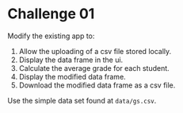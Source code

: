 # Challenge 01

Modify the existing app to:

1. Allow the uploading of a csv file stored locally.
2. Display the data frame in the ui.
3. Calculate the average grade for each student.
4. Display the modified data frame.
5. Download the modified data frame as a csv file.

Use the simple data set found at `data/gs.csv`.